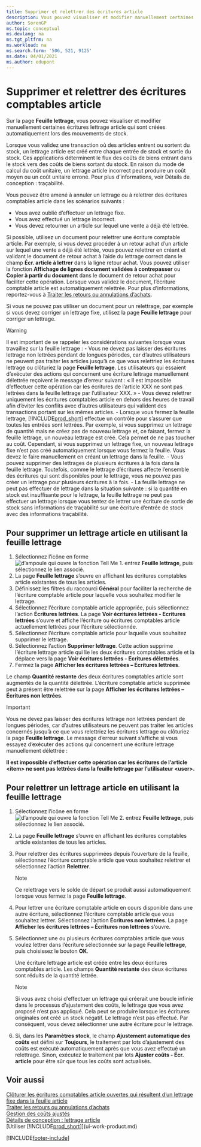 ```yaml
---
title: Supprimer et relettrer des écritures article
description: Vous pouvez visualiser et modifier manuellement certaines écritures lettrage article qui sont créées automatiquement lors des mouvements de stock.
author: SorenGP
ms.topic: conceptual
ms.devlang: na
ms.tgt_pltfrm: na
ms.workload: na
ms.search.form: '506, 521, 9125'
ms.date: 04/01/2021
ms.author: edupont
---
```

# <a name="remove-and-reapply-item-ledger-entries"></a><a name="remove-and-reapply-item-ledger-entries"></a>Supprimer et relettrer des écritures comptables article
Sur la page **Feuille lettrage**, vous pouvez visualiser et modifier manuellement certaines écritures lettrage article qui sont créées automatiquement lors des mouvements de stock.  

Lorsque vous validez une transaction où des articles entrent ou sortent du stock, un lettrage article est créé entre chaque entrée de stock et sortie du stock. Ces applications déterminent le flux des coûts de biens entrant dans le stock vers des coûts de biens sortant du stock. En raison du mode de calcul du coût unitaire, un lettrage article incorrect peut produire un coût moyen ou un coût unitaire erroné. Pour plus d’informations, voir Détails de conception : traçabilité.

Vous pouvez être amené à annuler un lettrage ou à relettrer des écritures comptables article dans les scénarios suivants :

- Vous avez oublié d’effectuer un lettrage fixe.
- Vous avez effectué un lettrage incorrect.
- Vous devez retourner un article sur lequel une vente a déjà été lettrée.

Si possible, utilisez un document pour relettrer une écriture comptable article. Par exemple, si vous devez procéder à un retour achat d’un article sur lequel une vente a déjà été lettrée, vous pouvez relettrer en créant et validant le document de retour achat à l’aide du lettrage correct dans le champ **Écr. article à lettrer** dans la ligne retour achat. Vous pouvez utiliser la fonction **Affichage de lignes document validées à contrepasser** ou **Copier à partir du document** dans le document de retour achat pour faciliter cette opération. Lorsque vous validez le document, l’écriture comptable article est automatiquement relettrée. Pour plus d’informations, reportez-vous à [Traiter les retours ou annulations d’achats](purchasing-how-process-purchase-returns-cancellations.md).

Si vous ne pouvez pas utiliser un document pour un relettrage, par exemple si vous devez corriger un lettrage fixe, utilisez la page **Feuille lettrage** pour corriger un lettrage.

> [!Warning]  
> Il est important de se rappeler les considérations suivantes lorsque vous travaillez sur la feuille lettrage :
    - Vous ne devez pas laisser des écritures lettrage non lettrées pendant de longues périodes, car d’autres utilisateurs ne peuvent pas traiter les articles jusqu’à ce que vous relettriez les écritures lettrage ou clôturiez la page **Feuille lettrage**. Les utilisateurs qui essaient d’exécuter des actions qui concernent une écriture lettrage manuellement délettrée reçoivent le message d’erreur suivant : « Il est impossible d’effectuer cette opération car les écritures de l’article XXX ne sont pas lettrées dans la feuille lettrage par l’utilisateur XXX. »
    - Vous devez relettrer uniquement les écritures comptables article en dehors des heures de travail afin d’éviter les conflits avec d’autres utilisateurs qui valident des transactions portant sur les mêmes articles.
    - Lorsque vous fermez la feuille lettrage, [!INCLUDE[prod_short](includes/prod_short.md)] effectue un contrôle pour s’assurer que toutes les entrées sont lettrées. Par exemple, si vous supprimez un lettrage de quantité mais ne créez pas de nouveau lettrage et, ce faisant, fermez la feuille lettrage, un nouveau lettrage est créé. Cela permet de ne pas toucher au coût. Cependant, si vous supprimez un lettrage fixe, un nouveau lettrage fixe n’est pas créé automatiquement lorsque vous fermez la feuille. Vous devez le faire manuellement en créant un lettrage dans la feuille.
    - Vous pouvez supprimer des lettrages de plusieurs écritures à la fois dans la feuille lettrage. Toutefois, comme le lettrage d’écritures affecte l’ensemble des écritures qui sont disponibles pour le lettrage, vous ne pouvez pas créer un lettrage pour plusieurs écritures à la fois.
    - La feuille lettrage ne peut pas effectuer de lettrage dans la situation suivante : si la quantité en stock est insuffisante pour le lettrage, la feuille lettrage ne peut pas effectuer un lettrage lorsque vous tentez de lettrer une écriture de sortie de stock sans informations de traçabilité sur une écriture d’entrée de stock avec des informations traçabilité.

## <a name="to-remove-an-item-application-by-using-the-application-worksheet"></a><a name="to-remove-an-item-application-by-using-the-application-worksheet"></a>Pour supprimer un lettrage article en utilisant la feuille lettrage

1.  Sélectionnez l’icône en forme ![d’ampoule qui ouvre la fonction Tell Me 1.](media/ui-search/search_small.png "Dites-moi ce que vous voulez faire") entrez **Feuille lettrage**, puis sélectionnez le lien associé.  
2.  La page **Feuille lettrage** s’ouvre en affichant les écritures comptables article existantes de tous les articles.  
3.  Définissez les filtres du raccourci **Général** pour faciliter la recherche de l’écriture comptable article pour laquelle vous souhaitez modifier le lettrage.  
4.  Sélectionnez l’écriture comptable article appropriée, puis sélectionnez l’action **Écritures lettrées**. La page **Voir écritures lettrées - Ecritures lettrées** s’ouvre et affiche l’écriture ou écritures comptables article actuellement lettrées pour l’écriture sélectionnée.  
5.  Sélectionnez l’écriture comptable article pour laquelle vous souhaitez supprimer le lettrage.  
6.  Sélectionnez l’action **Supprimer lettrage**. Cette action supprime l’écriture lettrage article qui lie les deux écritures comptables article et la déplace vers la page **Voir écritures lettrées - Ecritures délettrées**.  
7.  Fermez la page **Afficher les écritures lettrées – Écritures lettrées**.  

 Le champ **Quantité restante** des deux écritures comptables article sont augmentés de la quantité délettrée. L’écriture comptable article supprimée peut à présent être relettrée sur la page **Afficher les écritures lettrées – Écritures non lettrées**.  

> [!IMPORTANT]  
>  Vous ne devez pas laisser des écritures lettrage non lettrées pendant de longues périodes, car d’autres utilisateurs ne peuvent pas traiter les articles concernés jusqu’à ce que vous relettriez les écritures lettrage ou clôturiez la page **Feuille lettrage**. Le message d’erreur suivant s’affiche si vous essayez d’exécuter des actions qui concernent une écriture lettrage manuellement délettrée :  
>   
>  **Il est impossible d’effectuer cette opération car les écritures de l’article \<item\> ne sont pas lettrées dans la feuille lettrage par l’utilisateur \<user\>.**  

## <a name="to-reapply-an-item-application-by-using-the-application-worksheet"></a><a name="to-reapply-an-item-application-by-using-the-application-worksheet"></a>Pour relettrer un lettrage article en utilisant la feuille lettrage

1.  Sélectionnez l’icône en forme ![d’ampoule qui ouvre la fonction Tell Me 2.](media/ui-search/search_small.png "Dites-moi ce que vous voulez faire") entrez **Feuille lettrage**, puis sélectionnez le lien associé.  
2.  La page **Feuille lettrage** s’ouvre en affichant les écritures comptables article existantes de tous les articles.  
3.  Pour relettrer des écritures supprimées depuis l’ouverture de la feuille, sélectionnez l’écriture comptable article que vous souhaitez relettrer et sélectionnez l’action **Relettrer**.  

    > [!NOTE]  
    >  Ce relettrage vers le solde de départ se produit aussi automatiquement lorsque vous fermez la page **Feuille lettrage**.  
4.  Pour lettrer une écriture comptable article en cours disponible dans une autre écriture, sélectionnez l’écriture comptable article que vous souhaitez lettrer. Sélectionnez l’action **Écritures non lettrées**. La page **Afficher les écritures lettrées – Écritures non lettrées** s’ouvre.  
5.  Sélectionnez une ou plusieurs écritures comptables article que vous voulez lettrer dans l’écriture sélectionnée sur la page **Feuille lettrage**, puis choisissez le bouton **OK**.  

     Une écriture lettrage article est créée entre les deux écritures comptables article. Les champs **Quantité restante** des deux écritures sont réduits de la quantité lettrée.  

    > [!NOTE]  
    >  Si vous avez choisi d’effectuer un lettrage qui créerait une boucle infinie dans le processus d’ajustement des coûts, le lettrage que vous avez proposé n’est pas appliqué. Cela peut se produire lorsque les écritures originales ont créé un stock négatif. Le lettrage n’est pas effectué. Par conséquent, vous devez sélectionner une autre écriture pour le lettrage.  
6.  Si, dans les **Paramètres stock**, le champ **Ajustement automatique des coûts** est défini sur **Toujours**, le traitement par lots d’ajustement des coûts est exécuté automatiquement après que vous avez effectué un relettrage. Sinon, exécutez le traitement par lots **Ajuster coûts - Écr. article** pour être sûr que tous les coûts sont actualisés.  

## <a name="see-also"></a><a name="see-also"></a>Voir aussi

[Clôturer les écritures comptables article ouvertes qui résultent d’un lettrage fixe dans la feuille article](finance-how-to-close-open-item-ledger-entries-resulting-from-fixed-application-in-the-item-journal.md)  
 [Traiter les retours ou annulations d’achats](purchasing-how-process-purchase-returns-cancellations.md)  
 [Gestion des coûts ajustés](finance-manage-inventory-costs.md)   
 [Détails de conception : lettrage article](design-details-item-application.md)  
 [Utiliser [!INCLUDE[prod_short](includes/prod_short.md)]](ui-work-product.md)


[!INCLUDE[footer-include](includes/footer-banner.md)]
